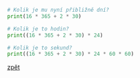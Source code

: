 ```python
# Kolik je mu nyní přibližně dní?
print(16 * 365 + 2 * 30)

# Kolik je to hodin?
print((16 * 365 + 2 * 30) * 24)

# Kolik je to sekund?
print((16 * 365 + 2 * 30) * 24 * 60 * 60)
```
[zpět](../../programovani_uvod.md#úloha-5)